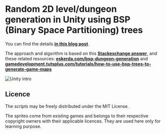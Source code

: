 Random 2D level/dungeon generation in Unity using BSP (Binary Space Partitioning) trees
================

You can find the details **[in this blog post](http://www.rombdn.com/blog/2018/01/12/random-dungeon-bsp-unity/)**.

The approach and algorithm is based on this **[Stackexchange answer](https://gamedev.stackexchange.com/a/82066)**, and these related resources: **[eskerda.com/bsp-dungeon-generation](https://eskerda.com/bsp-dungeon-generation/)** and **[gamedevelopment.tutsplus.com/tutorials/how-to-use-bsp-trees-to-generate-game-maps](https://gamedevelopment.tutsplus.com/tutorials/how-to-use-bsp-trees-to-generate-game-maps--gamedev-12268)**

![Unity intro](http://www.rombdn.com/images/unitydungeon/unity-corridors-drawed-below.png)



Licence
------------
The scripts may be freely distributed under the MIT License.

The sprites come from existing games and belongs to their respective copyright owners with their applicable licences. They are used here only for learning purpose.
